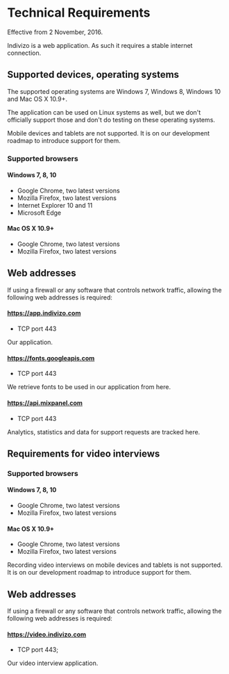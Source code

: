 # Technical Requirements

Effective from 2 November, 2016.

Indivizo is a web application. As such it requires a stable internet connection.


## Supported devices, operating systems

The supported operating systems are Windows 7, Windows 8, Windows 10 and Mac OS X 10.9+.

The application can be used on Linux systems as well, but we don't officially support those and don't do testing on these operating systems.

Mobile devices and tablets are not supported. It is on our development roadmap to introduce support for them.

### Supported browsers

#### Windows 7, 8, 10

* Google Chrome, two latest versions
* Mozilla Firefox, two latest versions
* Internet Explorer 10 and 11
* Microsoft Edge

#### Mac OS X 10.9+

* Google Chrome, two latest versions
* Mozilla Firefox, two latest versions


## Web addresses

If using a firewall or any software that controls network traffic, allowing the following web addresses is required:

#### https://app.indivizo.com

* TCP port 443

Our application.


#### https://fonts.googleapis.com

* TCP port 443

We retrieve fonts to be used in our application from here.


#### https://api.mixpanel.com

* TCP port 443

Analytics, statistics and data for support requests are tracked here.


## Requirements for video interviews

### Supported browsers

#### Windows 7, 8, 10

* Google Chrome, two latest versions
* Mozilla Firefox, two latest versions

#### Mac OS X 10.9+

* Google Chrome, two latest versions
* Mozilla Firefox, two latest versions

Recording video interviews on mobile devices and tablets is not supported. It is on our development roadmap to introduce support for them.

## Web addresses

If using a firewall or any software that controls network traffic, allowing the following web addresses is required:

#### https://video.indivizo.com

* TCP port 443;

Our video interview application.




